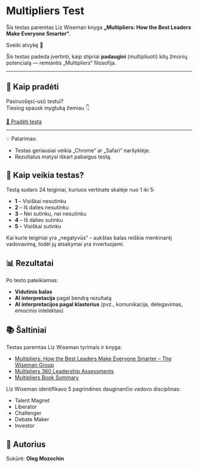 # Multipliers Test

Šis testas paremtas Liz Wiseman knyga **„Multipliers: How the Best Leaders Make Everyone Smarter“**.

Sveiki atvykę 👋  

Šis testas padeda įvertinti, kaip stipriai **padaugini** (multipliuoti) kitų žmonių potencialą — remiantis „Multipliers“ filosofija.

---

## 🧭 Kaip pradėti

Pasiruošęs(-usi) testui?  
Tiesiog spausk mygtuką žemiau 👇

[🚀 Pradėti testą](https://olemoz1977.github.io/multipliers-test/Test/)

---

💡 Patarimas:
- Testas geriausiai veikia „Chrome“ ar „Safari“ naršyklėje.
- Rezultatus matysi iškart pabaigus testą.

## 🧪 Kaip veikia testas?

Testą sudaro 24 teiginiai, kuriuos vertinate skalėje nuo 1 iki 5:

- **1** – Visiškai nesutinku
- **2** – Iš dalies nesutinku
- **3** – Nei sutinku, nei nesutinku
- **4** – Iš dalies sutinku
- **5** – Visiškai sutinku

Kai kurie teiginiai yra „negatyvūs“ – aukštas balas reiškia menkinantį vadovavimą, todėl jų atsakymai yra invertuojami.

## 📊 Rezultatai

Po testo pateikiamas:

- **Vidutinis balas**
- **AI interpretacija** pagal bendrą rezultatą
- **AI interpretacijos pagal klasterius** (pvz., komunikacija, delegavimas, emocinis intelektas)

## 📚 Šaltiniai

Testas paremtas Liz Wiseman tyrimais ir knyga:

- [Multipliers: How the Best Leaders Make Everyone Smarter – The Wiseman Group](https://thewisemangroup.com/books/multipliers/)
- [Multipliers 360 Leadership Assessments](https://thewisemangroup.com/services/assessments/)
- [Multipliers Book Summary](https://www.leadernavigation.com/multipliers-book-summary/)

Liz Wiseman identifikavo 5 pagrindines dauginančio vadovo disciplinas:
- Talent Magnet
- Liberator
- Challenger
- Debate Maker
- Investor

## 👤 Autorius

Sukūrė: **Oleg Mozochin**

